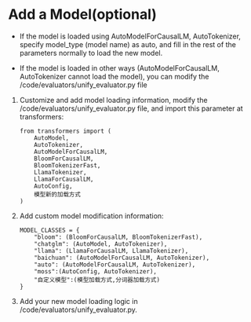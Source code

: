 # Add a Model(optional)

- If the model is loaded using AutoModelForCausalLM, AutoTokenizer, specify model_type (model name) as auto, and fill in the rest of the parameters normally to load the new model.

- If the model is loaded in other ways (AutoModelForCausalLM, AutoTokenizer cannot load the model), you can modify the /code/evaluators/unify_evaluator.py file

  
1. Customize and add model loading information, modify the /code/evaluators/unify_evaluator.py file, and import this parameter at transformers:
   
    ```
    from transformers import (
        AutoModel,
        AutoTokenizer,
        AutoModelForCausalLM,
        BloomForCausalLM,
        BloomTokenizerFast,
        LlamaTokenizer,
        LlamaForCausalLM,
        AutoConfig,
        模型新的加载方式
    )
    ```

2. Add custom model modification information:

    ```
    MODEL_CLASSES = {
        "bloom": (BloomForCausalLM, BloomTokenizerFast),
        "chatglm": (AutoModel, AutoTokenizer),
        "llama": (LlamaForCausalLM, LlamaTokenizer),
        "baichuan": (AutoModelForCausalLM, AutoTokenizer),
        "auto": (AutoModelForCausalLM, AutoTokenizer),
        "moss":(AutoConfig, AutoTokenizer),
        "自定义模型":(模型加载方式,分词器加载方式)
    }
    ```
 3. Add your new model loading logic in /code/evaluators/unify_evaluator.py.

